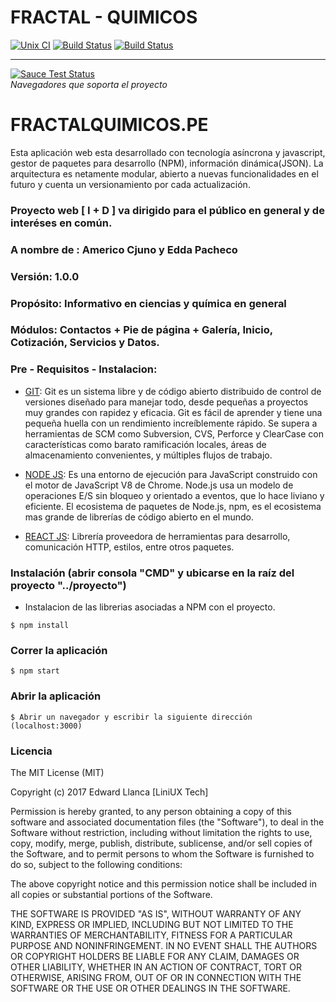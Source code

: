 # FRACTAL - QUIMICOS

[![Unix CI](https://travis-ci.org/bower/bower.svg?branch=master)](https://travis-ci.org/bower/bower)
[![Build Status](https://travis-ci.org/angular/angular.svg?branch=master)](https://travis-ci.org/angular/angular)
[![Build Status](https://travis-ci.org/krispo/angular-nvd3.svg?branch=master)](https://travis-ci.org/krispo/angular-nvd3)

----

[![Sauce Test Status](https://saucelabs.com/browser-matrix/angular2-ci.svg)](https://saucelabs.com/u/angular2-ci)  
*Navegadores que soporta el proyecto*

FRACTALQUIMICOS.PE
==================

Esta aplicación web esta desarrollado con tecnología asíncrona y javascript, gestor de paquetes para desarrollo (NPM), información dinámica(JSON).
La arquitectura es netamente modular, abierto a nuevas funcionalidades en el futuro y cuenta un versionamiento por cada actualización.

###  Proyecto web [ I + D ] va dirigido para el público en general y de interéses en común.
###  A nombre de : Americo Cjuno y Edda Pacheco
###  Versión: 1.0.0
###  Propósito: Informativo en ciencias y química en general
###  Módulos: Contactos + Pie de página + Galería, Inicio, Cotización, Servicios y Datos.

### Pre - Requisitos - Instalacion:

- [GIT](https://git-scm.com/):
 Git es un sistema libre y de código abierto distribuido de control de versiones diseñado para manejar todo, desde pequeñas a proyectos muy grandes con rapidez y eficacia.
 Git es fácil de aprender y tiene una pequeña huella con un rendimiento increíblemente rápido. 
 Se supera a herramientas de SCM como Subversion, CVS, Perforce y ClearCase con características como barato ramificación locales, áreas de almacenamiento convenientes, y múltiples flujos de trabajo.

- [NODE JS](https://nodejs.org/es/): 
 Es una entorno de ejecución para JavaScript construido con el motor de JavaScript V8 de Chrome.
 Node.js usa un modelo de operaciones E/S sin bloqueo y orientado a eventos, que lo hace liviano y eficiente. 
 El ecosistema de paquetes de Node.js, npm, es el ecosistema mas grande de librerías de código abierto en el mundo.

- [REACT JS](https://reactjs.org/): 
 Librería proveedora de herramientas para desarrollo, comunicación HTTP, estilos, entre otros paquetes.


### Instalación (abrir consola "CMD" y ubicarse en la raíz del proyecto "../proyecto")

- Instalacion de las librerias asociadas a NPM con el proyecto.

```
$ npm install
```

### Correr la aplicación

```
$ npm start
```

### Abrir la aplicación

```
$ Abrir un navegador y escribir la siguiente dirección (localhost:3000)
```

### Licencia 

The MIT License (MIT)

Copyright (c) 2017 Edward Llanca [LiniUX Tech]

Permission is hereby granted, to any person obtaining a copy
of this software and associated documentation files (the "Software"), to deal
in the Software without restriction, including without limitation the rights
to use, copy, modify, merge, publish, distribute, sublicense, and/or sell
copies of the Software, and to permit persons to whom the Software is
furnished to do so, subject to the following conditions:

The above copyright notice and this permission notice shall be included in
all copies or substantial portions of the Software.

THE SOFTWARE IS PROVIDED "AS IS", WITHOUT WARRANTY OF ANY KIND, EXPRESS OR
IMPLIED, INCLUDING BUT NOT LIMITED TO THE WARRANTIES OF MERCHANTABILITY,
FITNESS FOR A PARTICULAR PURPOSE AND NONINFRINGEMENT.  IN NO EVENT SHALL THE
AUTHORS OR COPYRIGHT HOLDERS BE LIABLE FOR ANY CLAIM, DAMAGES OR OTHER
LIABILITY, WHETHER IN AN ACTION OF CONTRACT, TORT OR OTHERWISE, ARISING FROM,
OUT OF OR IN CONNECTION WITH THE SOFTWARE OR THE USE OR OTHER DEALINGS IN
THE SOFTWARE.
